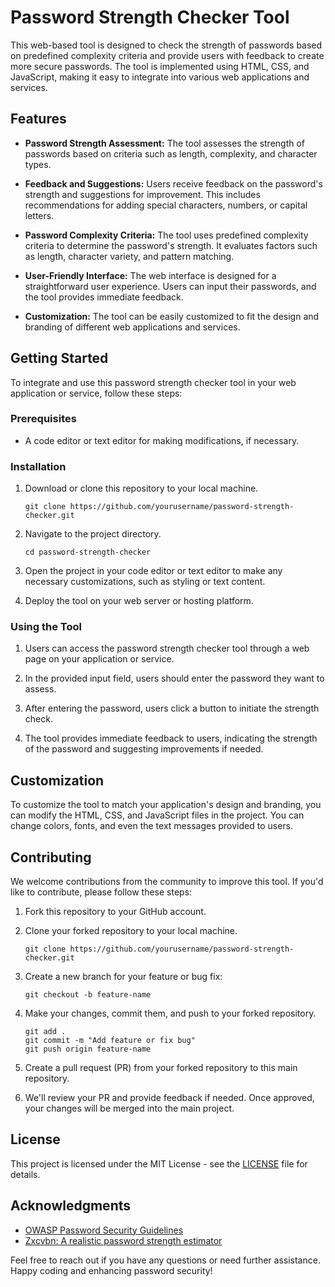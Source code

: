# Password Strength Checker Tool

This web-based tool is designed to check the strength of passwords based on predefined complexity criteria and provide users with feedback to create more secure passwords. The tool is implemented using HTML, CSS, and JavaScript, making it easy to integrate into various web applications and services.

## Features

- **Password Strength Assessment:** The tool assesses the strength of passwords based on criteria such as length, complexity, and character types.

- **Feedback and Suggestions:** Users receive feedback on the password's strength and suggestions for improvement. This includes recommendations for adding special characters, numbers, or capital letters.

- **Password Complexity Criteria:** The tool uses predefined complexity criteria to determine the password's strength. It evaluates factors such as length, character variety, and pattern matching.

- **User-Friendly Interface:** The web interface is designed for a straightforward user experience. Users can input their passwords, and the tool provides immediate feedback.

- **Customization:** The tool can be easily customized to fit the design and branding of different web applications and services.

## Getting Started

To integrate and use this password strength checker tool in your web application or service, follow these steps:

### Prerequisites

- A code editor or text editor for making modifications, if necessary.

### Installation

1. Download or clone this repository to your local machine.

   ```
   git clone https://github.com/yourusername/password-strength-checker.git
   ```

2. Navigate to the project directory.

   ```
   cd password-strength-checker
   ```

3. Open the project in your code editor or text editor to make any necessary customizations, such as styling or text content.

4. Deploy the tool on your web server or hosting platform.

### Using the Tool

1. Users can access the password strength checker tool through a web page on your application or service.

2. In the provided input field, users should enter the password they want to assess.

3. After entering the password, users click a button to initiate the strength check.

4. The tool provides immediate feedback to users, indicating the strength of the password and suggesting improvements if needed.

## Customization

To customize the tool to match your application's design and branding, you can modify the HTML, CSS, and JavaScript files in the project. You can change colors, fonts, and even the text messages provided to users.

## Contributing

We welcome contributions from the community to improve this tool. If you'd like to contribute, please follow these steps:

1. Fork this repository to your GitHub account.

2. Clone your forked repository to your local machine.

   ```
   git clone https://github.com/yourusername/password-strength-checker.git
   ```

3. Create a new branch for your feature or bug fix:

   ```
   git checkout -b feature-name
   ```

4. Make your changes, commit them, and push to your forked repository.

   ```
   git add .
   git commit -m "Add feature or fix bug"
   git push origin feature-name
   ```

5. Create a pull request (PR) from your forked repository to this main repository.

6. We'll review your PR and provide feedback if needed. Once approved, your changes will be merged into the main project.

## License

This project is licensed under the MIT License - see the [LICENSE](LICENSE) file for details.

## Acknowledgments

- [OWASP Password Security Guidelines](https://owasp.org/www-project-password-security-guidelines/)
- [Zxcvbn: A realistic password strength estimator](https://github.com/dropbox/zxcvbn)

Feel free to reach out if you have any questions or need further assistance. Happy coding and enhancing password security!